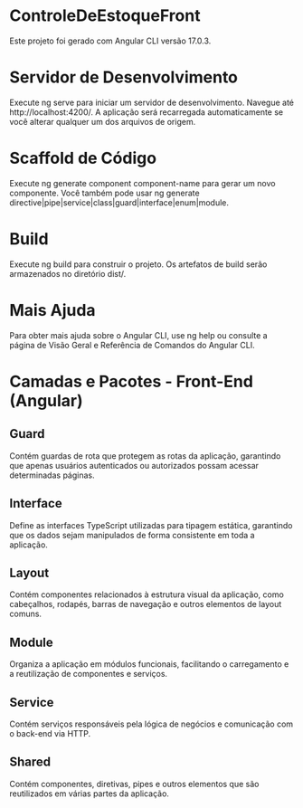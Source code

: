 # ControleDeEstoqueFront
Este projeto foi gerado com Angular CLI versão 17.0.3.

# Servidor de Desenvolvimento
Execute ng serve para iniciar um servidor de desenvolvimento. Navegue até http://localhost:4200/. A aplicação será recarregada automaticamente se você alterar qualquer um dos arquivos de origem.

# Scaffold de Código
Execute ng generate component component-name para gerar um novo componente. Você também pode usar ng generate directive|pipe|service|class|guard|interface|enum|module.

# Build
Execute ng build para construir o projeto. Os artefatos de build serão armazenados no diretório dist/.

# Mais Ajuda
Para obter mais ajuda sobre o Angular CLI, use ng help ou consulte a página de Visão Geral e Referência de Comandos do Angular CLI.

# Camadas e Pacotes - Front-End (Angular)
## Guard
Contém guardas de rota que protegem as rotas da aplicação, garantindo que apenas usuários autenticados ou autorizados possam acessar determinadas páginas.

## Interface
Define as interfaces TypeScript utilizadas para tipagem estática, garantindo que os dados sejam manipulados de forma consistente em toda a aplicação.

## Layout
Contém componentes relacionados à estrutura visual da aplicação, como cabeçalhos, rodapés, barras de navegação e outros elementos de layout comuns.

## Module
Organiza a aplicação em módulos funcionais, facilitando o carregamento e a reutilização de componentes e serviços.

## Service
Contém serviços responsáveis pela lógica de negócios e comunicação com o back-end via HTTP.

## Shared
Contém componentes, diretivas, pipes e outros elementos que são reutilizados em várias partes da aplicação.
